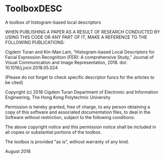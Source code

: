 # ToolboxDESC
A toolbox of histogram-based local descriptors

WHEN PUBLISHING A PAPER AS A RESULT OF RESEARCH CONDUCTED BY USING THIS CODE
OR ANY PART OF IT, MAKE A REFERENCE TO THE FOLLOWING PUBLICATIONS:

Cigdem Turan and Kin-Man Lam, “Histogram-based Local Descriptors for Facial 
Expression Recognition (FER): A comprehensive Study,” Journal of Visual 
Communication and Image Representation, 2018. doi: 10.1016/j.jvcir.2018.05.024

(Please do not forget to check specific descriptor funcs for the articles to be cited)

Copyright (c) 2018 Cigdem Turan
Department of Electronic and Information Engineering,
The Hong Kong Polytechnic University
 
Permission is hereby granted, free of charge, to any person obtaining a copy
of this software and associated documentation files, to deal
in the Software without restriction, subject to the following conditions:
 
The above copyright notice and this permission notice shall be included in 
all copies or substantial portions of the toolbox.

The toolbox is provided "as is", without warranty of any kind.
 
August 2018 
